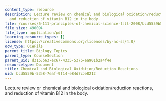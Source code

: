 ```yaml
---
content_type: resource
description: Lecture review on chemical and biological oxidation/reduction reactions,
  and reduction of vitamin B12 in the body.
file: /courses/5-111-principles-of-chemical-science-fall-2008/bcd5559b53e87eaf9f14e84d7cbe8212_bioex_lect26.pdf
file_size: 490094
file_type: application/pdf
learning_resource_types: []
license: https://creativecommons.org/licenses/by-nc-sa/4.0/
ocw_type: OCWFile
parent_title: Biology Topics
parent_type: CourseSection
parent_uid: d3155b63-ec67-4335-5375-ea901b2a4f4e
resourcetype: Document
title: Chemical and Biological Oxidation/Reduction Reactions
uid: bcd5559b-53e8-7eaf-9f14-e84d7cbe8212
---
```

Lecture review on chemical and biological oxidation/reduction reactions, and reduction of vitamin B12 in the body.